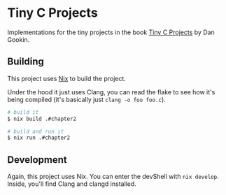 # Tiny C Projects

Implementations for the tiny projects in the book [Tiny C Projects](https://www.manning.com/books/tiny-c-projects) by Dan Gookin.

## Building

This project uses [Nix](https://nixos.org) to build the project.

Under the hood it just uses Clang, you can read the flake to see how it's being compiled (it's basically just `clang -o foo foo.c`).

```bash
# build it
$ nix build .#chapter2

# build and run it
$ nix run .#chapter2
```

## Development

Again, this project uses Nix. You can enter the devShell with `nix develop`. Inside, you'll find Clang and clangd installed.

